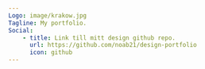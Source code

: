 ```yaml
---
Logo: image/krakow.jpg
Tagline: My portfolio.
Social:
    - title: Link till mitt design github repo.
      url: https://github.com/noab21/design-portfolio
      icon: github
---
```

